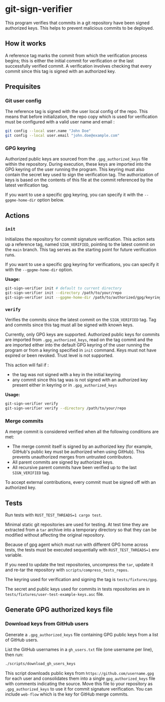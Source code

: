 # git-sign-verifier

This program verifies that commits in a git repository have been signed authorized keys. This helps to prevent malicious commits to be deployed.

## How it works

A reference tag marks the commit from which the verification process begins; this is either the initial commit for verification or the last successfully verified commit. A verification involves checking that every commit since this tag is signed with an authorized key.


## Prequisites

### Git user config

The reference tag is signed with the user local config of the repo. This means that before initialization, the repo copy which is used for verification must be configured with a valid user name and email :

```sh
git config --local user.name "John Doe"
git config --local user.email "john.doe@example.com"
```

### GPG keyring

Authorized public keys are sourced from the `.gpg_authorized_keys` file within the repository. During execution, these keys are imported into the GPG keyring of the user running the program. This keyring must also contain the secret key used to sign the verification tag. The authorization of keys is based on the contents of this file at the commit referenced by the latest verification tag.

If you want to use a specific gpg keyring, you can specify it with the `--gpgme-home-dir` option below.


## Actions

### `init`

Initializes the repository for commit signature verification. This action sets up a reference tag, named `SIGN_VERIFIED`, pointing to the latest commit on the `main` branch. This tag serves as the starting point for future verification runs.

If you want to use a specific gpg keyring for verifications, you can specify it with the `--gpgme-home-dir` option.

**Usage:**

```bash
git-sign-verifier init # default to current directory
git-sign-verifier init --directory /path/to/your/repo
git-sign-verifier init --gpgme-home-dir /path/to/authorized/gpg/keyring # default to ~/.gnupg
```

### `verify`

Verifies the commits since the latest commit on the `SIGN_VERIFIED` tag. Tag and commits since this tag must all be signed with known keys.

Currently, only GPG keys are supported. Authorized public keys for commits are imported from `.gpg_authorized_keys`, read on the tag commit and the are imported either into the default GPG keyring of the user running the program or from a keyring specified in `init` command. Keys must not have expired or been revoked. Trust level is not supported.

This action will fail if :
- the tag was not signed with a key in the initial keyring
- any commit since this tag was is not signed with an authorized key present either in keyring or in `.gpg_authorized_keys`



**Usage:**

```bash
git-sign-verifier verify
git-sign-verifier verify --directory /path/to/your/repo
```

### Merge commits

A merge commit is considered verified when all the following conditions are met:
- The merge commit itself is signed by an authorized key (for example, GitHub's public key must be authorized when using GitHub). This prevents unauthorized merges from untrusted contributors.
- All parent commits are signed by authorized keys.
- All recursive parent commits have been verified up to the last `SIGN_VERIFIED` tag.

To accept external contributions, every commit must be signed off with an authorized key.

## Tests

Run tests with `RUST_TEST_THREADS=1 cargo test`.

Minimal static git repositories are used for testing. At test time they are extracted from a `tar` archive into a temporary directory so that they can be modified without affecting the original repository.

Because of gpg agent which must run with different GPG home across tests, the tests must be executed sequentially with `RUST_TEST_THREADS=1` env variable.

If you need to update the test repositories, uncompress the `tar`, update it and re-tar the repository with `scripts/compress_tests_repos`.

The keyring used for verification and signing the tag is `tests/fixtures/gpg`.

The secret and public keys used for commits in tests repositories are in `tests/fixtures/user-test-example-keys.asc` file.

## Generate GPG authorized keys file

### Download keys from GitHub users

Generate a `.gpg_authorized_keys` file containing GPG public keys from a list of GitHub users.

List the GitHub usernames in a `gh_users.txt` file (one username per line), then run:

```bash
./scripts/download_gh_users_keys
```

This script downloads public keys from `https://github.com/username.gpg` for each user and consolidates them into a single `gpg_authorized_keys` file with comments indicating the source. Move this file to your repository as `.gpg_authorized_keys` to use it for commit signature verification.
You can include `web-flow` which is the key for GitHub merge commits.
